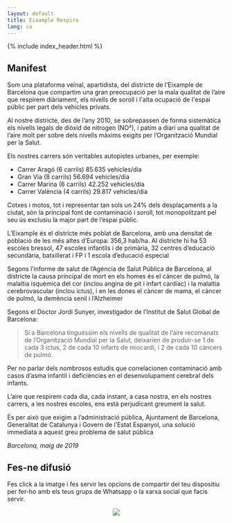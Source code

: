 ```yaml
---
layout: default
title: Eixample Respira
lang: ca 
---
```


{% include index_header.html %}

## Manifest

Som una plataforma veïnal, apartidista, del districte de l’Eixample de Barcelona que compartim una gran preocupació per la mala qualitat de l’aire que respirem diàriament, els nivells de soroll i l'alta ocupació de l'espai públic per part dels vehicles privats.

Al nostre districte, des de l’any 2010, se sobrepassen de forma sistemàtica els nivells legals de diòxid de nitrogen (NO²), i patim a diari una qualitat de l’aire molt per sobre dels nivells màxims exigits per l’Organització Mundial per la Salut.

Els nostres carrers són veritables autopistes urbanes, per exemple:

- Carrer Aragó (6 carrils) 85.635 vehicles/dia
- Gran Via (8 carrils) 56.694 vehicles/dia
- Carrer Marina (6 carrils) 42.252 vehicles/dia
- Carrer València (4 carrils) 29.817 vehicles/dia


Cotxes i motos, tot i representar tan sols un 24% dels desplaçaments a la ciutat, són la principal font de contaminació i soroll, tot monopolitzant pel seu ús exclusiu la major part de l’espai públic.

L’Eixample és el districte més poblat de Barcelona, amb una densitat de població de les més altes d’Europa: 356,3 hab/ha. Al districte hi ha 53 escoles bressol, 47 escoles infantils i de primària, 32 centres d’educació secundària, batxillerat i FP i 1 escola d’educació especial

Segons l’informe de salut de l’Agència de Salut Pública de Barcelona, al districte la causa principal de mort en els homes és el càncer de pulmó, la malaltia isquèmica del cor (inclou angina de pit i infart cardíac) i la malaltia cerebrovascular (inclou ictus), i en les dones el càncer de mama, el càncer de pulmó, la demència senil i l’Alzheimer

Segons el Doctor Jordi Sunyer, investigador de l’Institut de Salut Global de Barcelona:

> Si a Barcelona tinguéssim els nivells de qualitat de l’aire recomanats de l’Organització Mundial per la Salut, deixarien de produir-se 1 de cada 3 ictus, 2 de cada 10 infarts de miocardi, i 2 de cada 10 càncers de pulmó.

Per no parlar dels nombrosos estudis que correlacionen contaminació amb casos d’asma infantil i deficiències en el desenvolupament cerebral dels infants.

L’aire que respirem cada dia, cada instant, a casa nostra, en els nostres carrers, a les nostres escoles, ens està perjudicant greument la salut.

És per això que exigim a l’administració pública, Ajuntament de Barcelona, Generalitat de Catalunya i Govern de l’Estat Espanyol, una solució immediata a aquest greu problema de salut pública

*Barcelona, maig de 2019*

## Fes-ne difusió 
Fes click a la imatge i fes servir les opcions de compartir del teu dispositiu per fer-ho amb els teus grups de Whatsapp o la xarxa social que facis servir.

<p style="text-align:center;">
  <a class="flyer" href="{{ site.baseurl }}/assets/images/flyer_20190721cat.jpg">
    <img src="{{ site.baseurl }}/assets/images/flyer_20190721cat.jpg"/>
  </a>
</p>
